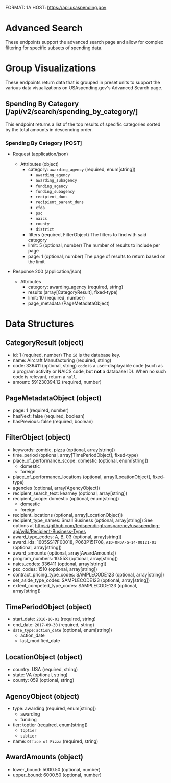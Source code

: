 FORMAT: 1A
HOST: https://api.usaspending.gov

# Advanced Search

These endpoints support the advanced search page and allow for complex filtering for specific subsets of spending data.

# Group Visualizations

These endpoints return data that is grouped in preset units to support the various data visualizations on USAspending.gov's Advanced Search page.

## Spending By Category [/api/v2/search/spending_by_category/]

This endpoint returns a list of the top results of specific categories sorted by the total amounts in descending order.

### Spending By Category [POST]

+ Request (application/json)
    + Attributes (object)
        + category: `awarding_agency` (required, enum[string])
            + `awarding_agency`
            + `awarding_subagency`
            + `funding_agency`
            + `funding_subagency`
            + `recipient_duns`
            + `recipient_parent_duns`
            + `cfda`
            + `psc`
            + `naics`
            + `county`
            + `district`
        + filters (required, FilterObject)
            The filters to find with said category
        + limit: 5 (optional, number)
            The number of results to include per page
        + page: 1 (optional, number)
            The page of results to return based on the limit

+ Response 200 (application/json)
    + Attributes
        + category: awarding_agency (required, string)
        + results (array[CategoryResult], fixed-type)
        + limit: 10 (required, number)
        + page_metadata (PageMetadataObject)

# Data Structures

## CategoryResult (object)
+ id: 1 (required, number)
    The `id` is the database key.
+ name: Aircraft Manufacturing (required, string)
+ code: 336411 (optional, string)
    `code` is a user-displayable code (such as a program activity or NAICS code, but **not** a database ID). When no such code is relevant, return a `null`.
+ amount: 591230394.12 (required, number)

## PageMetadataObject (object)
+ page: 1 (required, number)
+ hasNext: false (required, boolean)
+ hasPrevious: false (required, boolean)

## FilterObject (object)
+ keywords: zombie, pizza (optional, array[string])
+ time_period (optional, array[TimePeriodObject], fixed-type)
+ place_of_performance_scope: domestic (optional, enum[string])
    + domestic
    + foreign
+ place_of_performance_locations (optional, array[LocationObject], fixed-type)
+ agencies (optional, array[AgencyObject])
+ recipient_search_text: kearney (optional, array[string])
+ recipient_scope: domestic (optional, enum[string])
    + domestic
    + foreign
+ recipient_locations (optional, array[LocationObject])
+ recipient_type_names: Small Business (optional, array[string])
    See options at https://github.com/fedspendingtransparency/usaspending-api/wiki/Recipient-Business-Types
+ award_type_codes: A, B, 03 (optional, array[string])
+ award_ids: 1605SS17F00018, P063P151708, `AID-OFDA-G-14-00121-01` (optional, array[string])
+ award_amounts (optional, array[AwardAmounts])
+ program_numbers: 10.553 (optional, array[string])
+ naics_codes: 336411 (optional, array[string])
+ psc_codes: 1510 (optional, array[string])
+ contract_pricing_type_codes: SAMPLECODE123 (optional, array[string])
+ set_aside_type_codes: SAMPLECODE123 (optional, array[string])
+ extent_competed_type_codes: SAMPLECODE123 (optional, array[string])

## TimePeriodObject (object)
+ start_date: `2016-10-01` (required, string)
+ end_date: `2017-09-30` (required, string)
+ `date_type`: `action_date` (optional, enum[string])
    + action_date
    + last_modified_date

## LocationObject (object)
+ country: USA (required, string)
+ state: VA (optional, string)
+ county: 059 (optional, string)

## AgencyObject (object)
+ type: awarding (required, enum[string])
    + awarding
    + funding
+ tier: toptier (required, enum[string])
    + `toptier`
    + `subtier`
+ name: `Office of Pizza` (required, string)

## AwardAmounts (object)
+ lower_bound: 5000.50 (optional, number)
+ upper_bound: 6000.50 (optional, number)
